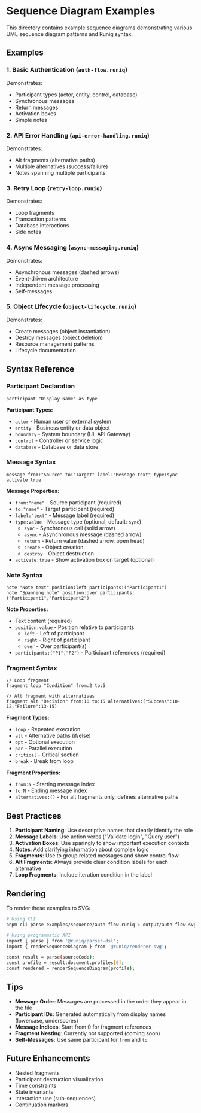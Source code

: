 # Sequence Diagram Examples

This directory contains example sequence diagrams demonstrating various UML sequence diagram patterns and Runiq syntax.

## Examples

### 1. Basic Authentication (`auth-flow.runiq`)
Demonstrates:
- Participant types (actor, entity, control, database)
- Synchronous messages
- Return messages
- Activation boxes
- Simple notes

### 2. API Error Handling (`api-error-handling.runiq`)
Demonstrates:
- Alt fragments (alternative paths)
- Multiple alternatives (success/failure)
- Notes spanning multiple participants

### 3. Retry Loop (`retry-loop.runiq`)
Demonstrates:
- Loop fragments
- Transaction patterns
- Database interactions
- Side notes

### 4. Async Messaging (`async-messaging.runiq`)
Demonstrates:
- Asynchronous messages (dashed arrows)
- Event-driven architecture
- Independent message processing
- Self-messages

### 5. Object Lifecycle (`object-lifecycle.runiq`)
Demonstrates:
- Create messages (object instantiation)
- Destroy messages (object deletion)
- Resource management patterns
- Lifecycle documentation

## Syntax Reference

### Participant Declaration

```runiq
participant "Display Name" as type
```

**Participant Types:**
- `actor` - Human user or external system
- `entity` - Business entity or data object
- `boundary` - System boundary (UI, API Gateway)
- `control` - Controller or service logic
- `database` - Database or data store

### Message Syntax

```runiq
message from:"Source" to:"Target" label:"Message text" type:sync activate:true
```

**Message Properties:**
- `from:"name"` - Source participant (required)
- `to:"name"` - Target participant (required)
- `label:"text"` - Message label (required)
- `type:value` - Message type (optional, default: `sync`)
  - `sync` - Synchronous call (solid arrow)
  - `async` - Asynchronous message (dashed arrow)
  - `return` - Return value (dashed arrow, open head)
  - `create` - Object creation
  - `destroy` - Object destruction
- `activate:true` - Show activation box on target (optional)

### Note Syntax

```runiq
note "Note text" position:left participants:("Participant1")
note "Spanning note" position:over participants:("Participant1","Participant2")
```

**Note Properties:**
- Text content (required)
- `position:value` - Position relative to participants
  - `left` - Left of participant
  - `right` - Right of participant
  - `over` - Over participant(s)
- `participants:("P1","P2")` - Participant references (required)

### Fragment Syntax

```runiq
// Loop fragment
fragment loop "Condition" from:2 to:5

// Alt fragment with alternatives
fragment alt "Decision" from:10 to:15 alternatives:("Success":10-12,"Failure":13-15)
```

**Fragment Types:**
- `loop` - Repeated execution
- `alt` - Alternative paths (if/else)
- `opt` - Optional execution
- `par` - Parallel execution
- `critical` - Critical section
- `break` - Break from loop

**Fragment Properties:**
- `from:N` - Starting message index
- `to:N` - Ending message index
- `alternatives:()` - For alt fragments only, defines alternative paths

## Best Practices

1. **Participant Naming**: Use descriptive names that clearly identify the role
2. **Message Labels**: Use action verbs ("Validate login", "Query user")
3. **Activation Boxes**: Use sparingly to show important execution contexts
4. **Notes**: Add clarifying information about complex logic
5. **Fragments**: Use to group related messages and show control flow
6. **Alt Fragments**: Always provide clear condition labels for each alternative
7. **Loop Fragments**: Include iteration condition in the label

## Rendering

To render these examples to SVG:

```bash
# Using CLI
pnpm cli parse examples/sequence/auth-flow.runiq > output/auth-flow.svg

# Using programmatic API
import { parse } from '@runiq/parser-dsl';
import { renderSequenceDiagram } from '@runiq/renderer-svg';

const result = parse(sourceCode);
const profile = result.document.profiles[0];
const rendered = renderSequenceDiagram(profile);
```

## Tips

- **Message Order**: Messages are processed in the order they appear in the file
- **Participant IDs**: Generated automatically from display names (lowercase, underscores)
- **Message Indices**: Start from 0 for fragment references
- **Fragment Nesting**: Currently not supported (coming soon)
- **Self-Messages**: Use same participant for `from` and `to`

## Future Enhancements

- Nested fragments
- Participant destruction visualization
- Time constraints
- State invariants
- Interaction use (sub-sequences)
- Continuation markers
